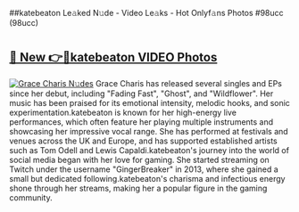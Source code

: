 ##katebeaton Le𝚊ked N𝚞de - Video Le𝚊ks - Hot Onlyf𝚊ns Photos #98ucc (98ucc)

# <h2><a href="https://mediaupload.pro?title=katebeaton&ref=9FEB">🔗 New 👉🔴katebeaton VIDEO Photos</a></h2>

[![Grace Charis N𝚞des](https://i.imgur.com/rIISA9y.gif)](https://mediaupload.pro?title=katebeaton&ref=9FEB)
Grace Charis has released several singles and EPs since her debut, including "Fading Fast", "Ghost", and "Wildflower". Her music has been praised for its emotional intensity, melodic hooks, and sonic experimentation.katebeaton is known for her high-energy live performances, which often feature her playing multiple instruments and showcasing her impressive vocal range. She has performed at festivals and venues across the UK and Europe, and has supported established artists such as Tom Odell and Lewis Capaldi.katebeaton's journey into the world of social media began with her love for gaming. She started streaming on Twitch under the username "GingerBreaker" in 2013, where she gained a small but dedicated following.katebeaton's charisma and infectious energy shone through her streams, making her a popular figure in the gaming community.